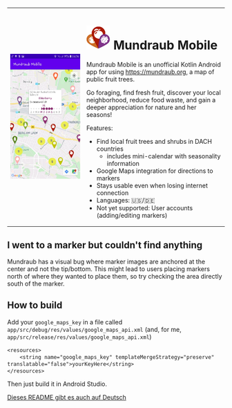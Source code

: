 
<table>
<tr>
<td width="35%">
<img src="demo_2020-06-21.jpg" alt="Demo of the app">
</td>
<td rowspan="2"  valign="top">

# <img src="app/src/main/res/mipmap-xxxhdpi/ic_launcher.png" alt="Logo of the app" width="55px"> Mundraub Mobile

Mundraub Mobile is an unofficial Kotlin Android app for using https://mundraub.org, a map of public fruit trees.

Go foraging, find fresh fruit, discover your local neighborhood, reduce food waste, and gain a deeper appreciation for nature and her seasons!

Features:
- Find local fruit trees and shrubs in DACH countries
    - includes mini-calendar with seasonality information
- Google Maps integration for directions to markers
- Stays usable even when losing internet connection
- Languages: 🇺🇸/🇩🇪
- Not yet supported: User accounts (adding/editing markers)

</td>
</tr>
</table>

## I went to a marker but couldn't find anything

Mundraub has a visual bug where marker images are anchored at the center and not the tip/bottom. This might lead to users placing markers north of where they wanted to place them, so try checking the area directly south of the marker.

## How to build

Add your `google_maps_key` in a file called `app/src/debug/res/values/google_maps_api.xml` (and, for me, `app/src/release/res/values/google_maps_api.xml`)

    <resources>
        <string name="google_maps_key" templateMergeStrategy="preserve" translatable="false">yourKeyHere</string>
    </resources>

Then just build it in Android Studio.

[Dieses README gibt es auch auf Deutsch](README-de.md)
